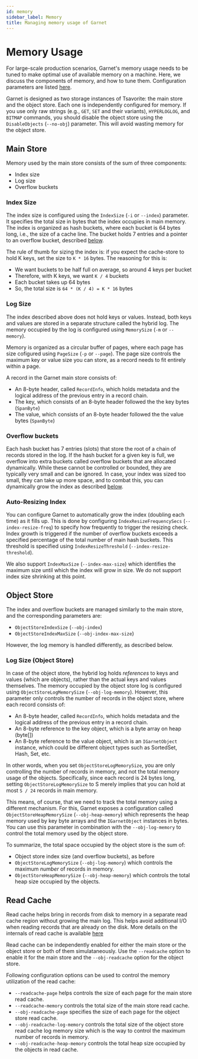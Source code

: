 ```yaml
---
id: memory
sidebar_label: Memory
title: Managing memory usage of Garnet
---
```


# Memory Usage

For large-scale production scenarios, Garnet's memory usage needs to be tuned to make optimal use
of available memory on a machine. Here, we discuss the components of memory, and how to tune them.
Configuration parameters are listed [here](configuration).

Garnet is designed as two storage instances of Tsavorite: the main store and the object store. Each one is independently configured for memory. If you use only raw strings (e.g., `GET`, `SET` and their variants), `HYPERLOGLOG`, and `BITMAP` commands, you should disable the object store using the `DisableObjects` (`--no-obj`) parameter. This will avoid wasting memory for the object store.

## Main Store

Memory used by the main store consists of the sum of three components:
* Index size
* Log size
* Overflow buckets

### Index Size

The index size is configured using the `IndexSize` (`-i` or `--index`) parameter. It specifies the total size in bytes
that the index occupies in main memory. The index is organized as hash buckets, where each bucket is 64 bytes long, i.e.,
the size of a cache line. The bucket holds 7 entries and a pointer to an overflow bucket, described [below](#overflow-buckets).

The rule of thumb for sizing the index is: if you expect the cache-store to hold K keys, set the size to `K * 16` bytes. The
reasoning for this is:
* We want buckets to be half full on average, so around 4 keys per bucket
* Therefore, with K keys, we want `K / 4` buckets
* Each bucket takes up 64 bytes
* So, the total size is `64 * (K / 4) = K * 16` bytes

### Log Size

The index described above does not hold keys or values. Instead, both keys and values are stored in a separate structure 
called the hybrid log. The memory occupied by the log is configured using `MemorySize` (`-m` or `--memory`).

Memory is organized as a circular buffer of pages, where each page has size cofigured using `PageSize` (`-p` or `--page`). The page
size controls the maximum key or value size you can store, as a record needs to fit entirely within a page.

A record in the Garnet main store consists of:
* An 8-byte header, called `RecordInfo`, which holds metadata and the logical address of the previous entry in a record chain.
* The key, which consists of an 8-byte header followed the the key bytes (`SpanByte`)
* The value, which consists of an 8-byte header followed the the value bytes (`SpanByte`)


### Overflow buckets

Each hash bucket has 7 entries (slots) that store the root of a chain of records stored in the log. If the hash bucket for
a given key is full, we overflow into extra buckets called overflow buckets that are allocated dynamically. While these
cannot be controlled or bounded, they are typically very small and can be ignored. In case, your index was sized too small, 
they can take up more space, and to combat this, you can dynamically grow the index as described [below](#auto-resizing-index).


### Auto-Resizing Index

You can configure Garnet to automatically grow the index (doubling each time) as it fills up. This is done by
configuring `IndexResizeFrequencySecs` (`--index-resize-freq`) to specify how frequently to trigger the
resizing check. Index growth is triggered if the number of overflow buckets exceeds a specified percentage
of the total number of main hash buckets. This threshold is specified using `IndexResizeThreshold` (`--index-resize-threshold`).

We also support `IndexMaxSize` (`--index-max-size`) which identifies the maximum size until which the index
will grow in size. We do not support index size shrinking at this point.


## Object Store

The index and overflow buckets are managed similarly to the main store, and the corresponding parameters
are:
* `ObjectStoreIndexSize` (`--obj-index`)
* `ObjectStoreIndexMaxSize` (`--obj-index-max-size`)

However, the log memory is handled differently, as described below.

### Log Size (Object Store)

In case of the object store, the hybrid log holds _references_ to keys and values (which are objects), rather 
than the actual keys and values themselves. The memory occupied by the object store log is configured using 
`ObjectStoreLogMemorySize` (`--obj-log-memory`). However, this parameter only controls the number of records
in the object store, where each record consists of:
* An 8-byte header, called `RecordInfo`, which holds metadata and the logical address of the previous entry in a record chain.
* An 8-byte reference to the key object, which is a byte array on heap (byte[])
* An 8-byte reference to the value object, which is an `IGarnetObject` instance, which could be different object types such as SortedSet, Hash, Set, etc.

In other words, when you set `ObjectStoreLogMemorySize`, you are only controlling the number of records in
memory, and not the total memory usage of the objects. Specifically, since each record is 24 bytes long,
setting `ObjectStoreLogMemorySize` to S merely implies that you can hold at most `S / 24` records in main
memory.

This means, of course, that we need to track the total memory using a different mechanism. For this, Garnet
exposes a configuration called `ObjectStoreHeapMemorySize` (`--obj-heap-memory`) which represents the heap memory 
used by key byte arrays and the `IGarnetObject` instances in bytes. You can use this parameter in combination with the `--obj-log-memory` 
to control the total memory used by the object store.

To summarize, the total space occupied by the object store is the sum of:
* Object store index size (and overflow buckets), as before
* `ObjectStoreLogMemorySize` (`--obj-log-memory`) which controls the maximum _number_ of records in memory.
* `ObjectStoreHeapMemorySize` (`--obj-heap-memory`) which controls the total heap size occupied by the objects.

## Read Cache

Read cache helps bring in records from disk to memory in a separate read cache region without growing the main log. This helps avoid additional I/O when reading records that are already on the disk. More details on the internals of read cache is available [here](../dev/tsavorite/locking.md#readcache)

Read cache can be independently enabled for either the main store or the object store or both of them simulataneously.
Use the `--readcache` option to enable it for the main store and the `--obj-readcache` option for the object store.

Following configuration options can be used to control the memory utilization of the read cache:
* `--readcache-page` helps controls the size of each page for the main store read cache.
* `--readcache-memory` controls the total size of the main store read cache.
* `--obj-readcache-page` specifies the size of each page for the object store read cache.
* `--obj-readcache-log-memory` controls the total size of the object store read cache log memory size which is the way to control the maximum number of records in memory. 
* `--obj-readcache-heap-memory` controls the total heap size occupied by the objects in read cache.